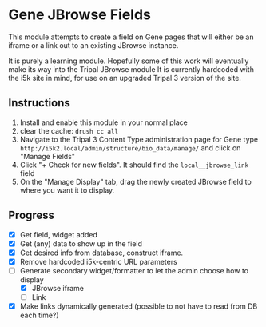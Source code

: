 # Gene JBrowse Fields
This module attempts to create a field on Gene pages that will either be an iframe or a link out to an existing JBrowse instance.

It is purely a learning module. Hopefully some of this work will eventually make its way into the Tripal JBrowse module
It is currently hardcoded with the i5k site in mind, for use on an upgraded Tripal 3 version of the site. 


## Instructions
1. Install and enable this module in your normal place
2. clear the cache: ```drush cc all```
3. Navigate to the Tripal 3 Content Type administration page for Gene type
`http://i5k2.local/admin/structure/bio_data/manage/` and click on "Manage Fields"
4. Click "+ Check for new fields".  It should find the `local__jbrowse_link` field
5. On the "Manage Display" tab, drag the newly created JBrowse field to where you want it to display.

## Progress
 - [x] Get field, widget added
 - [x] Get (any) data to show up in the field
 - [x] Get desired info from database, construct iframe.
 - [x] Remove hardcoded i5k-centric URL parameters
 - [ ] Generate secondary widget/formatter to let the admin choose how to display
    - [x] JBrowse iframe
    - [ ] Link
 - [x] Make links dynamically generated (possible to not have to read from DB each time?)